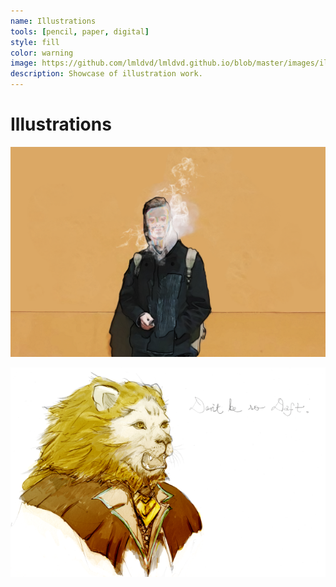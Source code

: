 ```yaml
---
name: Illustrations
tools: [pencil, paper, digital]
style: fill
color: warning
image: https://github.com/lmldvd/lmldvd.github.io/blob/master/images/ill-05.png
description: Showcase of illustration work.
---
```


# Illustrations


![illustration 01](https://github.com/lmldvd/lmldvd.github.io/blob/master/images/illoX.png?raw=true "editorial")

![illustration 02](https://github.com/lmldvd/lmldvd.github.io/blob/master/images/lion_sketch.png?raw=true "concept")

